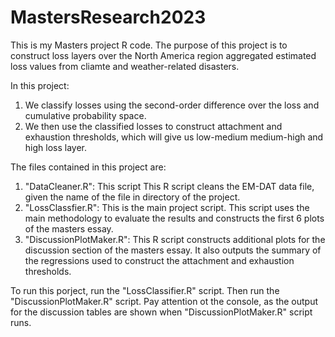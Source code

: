 # MastersResearch2023

This is my Masters project R code.
The purpose of this project is to construct loss layers over the North America region aggregated estimated loss values from cliamte and
weather-related disasters.

In this project:

1. We classify losses using the second-order difference over the loss and cumulative probability space.
2. We then use the classified losses to construct attachment and exhaustion thresholds, which will give us low-medium
medium-high and high loss layer. 

The files contained in this project are:

1. "DataCleaner.R": This script This R script cleans the EM-DAT data file, given the name of the file in directory of the project.
2. "LossClassfier.R": This is the main project script. This script uses the main methodology to evaluate the results and constructs the first 6 plots of the masters essay.
3. "DiscussionPlotMaker.R": This R script constructs additional plots for the discussion section of the masters essay.
It also outputs the summary of the regressions used to construct the attachment and exhaustion thresholds.

To run this porject, run the "LossClassifier.R" script. Then run the "DiscussionPlotMaker.R" script.
Pay attention ot the console, as the output for the discussion tables are shown when "DiscussionPlotMaker.R" script runs.